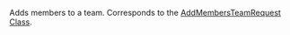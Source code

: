 Adds members to a team. 
Corresponds to the [AddMembersTeamRequest Class](https://msdn.microsoft.com/library/microsoft.crm.sdk.messages.addmembersteamrequest.aspx).
